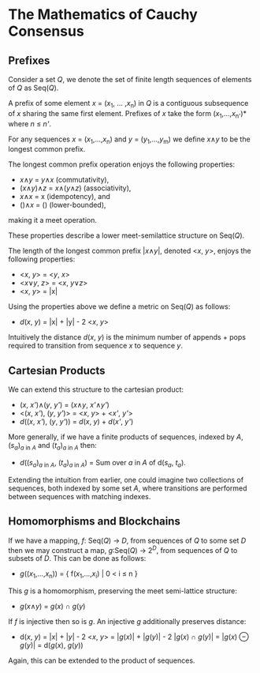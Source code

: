 # The Mathematics of Cauchy Consensus
## Prefixes
Consider a set *Q*, we denote the set of finite length sequences of elements of *Q* as Seq(*Q*).

A prefix of some element *x* = (*x*<sub>1</sub>, ... ,*x*<sub>n</sub>) in *Q* is a contiguous subsequence of *x* sharing the same first element. Prefixes of *x* take the form (*x*<sub>1</sub>,...,*x*<sub>n'</sub>)* where *n* ≤ *n'*.

For any sequences *x* = (*x*<sub>1</sub>,...,*x*<sub>n</sub>) and *y* = (*y*<sub>1</sub>,...,*y*<sub>m</sub>) we define *x*∧*y* to be the longest common prefix. 

The longest common prefix operation enjoys the following properties:
* *x*∧*y* = *y*∧*x* (commutativity),
* (*x*∧*y*)∧*z* = *x*∧(*y*∧*z*) (associativity),
* *x*∧*x* = x (idempotency), and
* ()∧*x* = () (lower-bounded),

making it a meet operation.

These properties describe a lower meet-semilattice structure on Seq(*Q*).

The length of the longest common prefix |*x*∧*y*|, denoted <*x*, *y*>, enjoys the following properties:
* <*x*, *y*> = <*y*, *x*>
* <*x*∨*y*, *z*> = <*x*, *y*∨*z*>
* <*x*, *y*> = |x|

Using the properties above we define a metric on Seq(*Q*) as follows:
* *d*(*x*, *y*) = |x| + |y| - 2 <*x*, *y*>

Intuitively the distance *d*(*x*, *y*) is the minimum number of appends + pops required to transition from sequence *x* to sequence *y*.

## Cartesian Products
We can extend this structure to the cartesian product:
* (*x*, *x'*)∧(*y*, *y'*) = (*x*∧*y*, *x'*∧*y'*)
* <(*x*, *x'*), (*y*, *y'*)> = <*x*, *y*> + <*x'*, *y'*>
* *d*((*x*, *x'*), (*y*, *y'*)) = *d*(*x*, *y*) + *d*(*x'*, *y'*)

More generally, if we have a finite products of sequences, indexed by *A*, (*s*<sub>*a*</sub>)<sub>*a* in *A*</sub> and (*t*<sub>*a*</sub>)<sub>*a* in *A*</sub> then:
* *d*((*s*<sub>*a*</sub>)<sub>*a* in *A*</sub>, (*t*<sub>*a*</sub>)<sub>*a* in *A*</sub>) = Sum over *a* in *A* of d(*s*<sub>*a*</sub>, *t*<sub>*a*</sub>).

Extending the intuition from earlier, one could imagine two collections of sequences, both indexed by some set *A*, where transitions are performed between sequences with matching indexes.

## Homomorphisms and Blockchains
If we have a mapping, *f*: Seq(*Q*) -> *D*, from sequences of *Q* to some set *D* then we may construct a map, *g*:Seq(*Q*) -> 2<sup>*D*</sup>, from sequences of *Q* to subsets of *D*. This can be done as follows:
* *g*((*x*<sub>1</sub>,...,*x*<sub>n</sub>)) = { f(*x*<sub>1</sub>,...,*x*<sub>i</sub>) | 0 < i ≤ n }

This *g* is a homomorphism, preserving the meet semi-lattice structure:
* *g*(*x*∧*y*) = *g*(*x*) ∩ *g*(*y*)

If *f* is injective then so is *g*. An injective *g* additionally preserves distance:
* d(*x*, *y*) = |*x*| + |*y*| - 2 <*x*, *y*> = |*g*(*x*)| + |*g*(*y*)| - 2 |*g*(*x*) ∩ *g*(*y*)| = |*g*(*x*) ⊖ *g*(*y*)| = d(*g*(*x*), *g*(*y*))

Again, this can be extended to the product of sequences.
